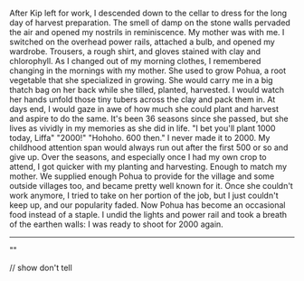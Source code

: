After Kip left for work, I descended down to the cellar to dress for the long day of harvest preparation. The smell of damp on the stone walls pervaded the air and opened my nostrils in reminiscence. My mother was with me. I switched on the overhead power rails, attached a bulb, and opened my wardrobe. Trousers, a rough shirt, and gloves stained with clay and chlorophyll. As I changed out of my morning clothes, I remembered changing in the mornings with my mother.
She used to grow Pohua, a root vegetable that she specialized in growing. She would carry me in a big thatch bag on her back while she tilled, planted, harvested. I would watch her hands unfold those tiny tubers across the clay and pack them in. At days end, I would gaze in awe of how much she could plant and harvest and aspire to do the same. It's been 36 seasons since she passed, but she lives as vividly in my memories as she did in life.
  "I bet you'll plant 1000 today, Liffa"
  "2000!"
  "Hohoho. 600 then."
I never made it to 2000. My childhood attention span would always run out after the first 500 or so and give up. Over the seasons, and especially once I had my own crop to attend, I got quicker with my planting and harvesting. Enough to match my mother. We supplied enough Pohua to provide for the village and some outside villages too, and became pretty well known for it. Once she couldn't work anymore, I tried to take on her portion of the job, but I just couldn't keep up, and our popularity faded. Now Pohua has become an occasional food instead of a staple.
I undid the lights and power rail and took a breath of the earthen walls: I was ready to shoot for 2000 again.



-------



  ""

// show don't tell
